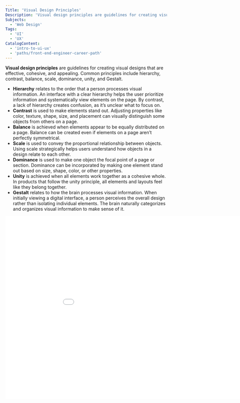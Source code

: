 ```yaml
---
Title: 'Visual Design Principles'
Description: 'Visual design principles are guidelines for creating visual designs that are effective, cohesive, and appealing. Common principles include hierarchy, contrast, balance, scale, dominance, unity, and Gestalt.'
Subjects:
  - 'Web Design'
Tags:
  - 'UI'
  - 'UX'
CatalogContent:
  - 'intro-to-ui-ux'
  - 'paths/front-end-engineer-career-path'
---
```


**Visual design principles** are guidelines for creating visual designs that are effective, cohesive, and appealing. Common principles include hierarchy, contrast, balance, scale, dominance, unity, and Gestalt.

- **Hierarchy** relates to the order that a person processes visual information. An interface with a clear hierarchy helps the user prioritize information and systematically view elements on the page. By contrast, a lack of hierarchy creates confusion, as it’s unclear what to focus on.
- **Contrast** is used to make elements stand out. Adjusting properties like color, texture, shape, size, and placement can visually distinguish some objects from others on a page.
- **Balance** is achieved when elements appear to be equally distributed on a page. Balance can be created even if elements on a page aren’t perfectly symmetrical.
- **Scale** is used to convey the proportional relationship between objects. Using scale strategically helps users understand how objects in a design relate to each other.
- **Dominance** is used to make one object the focal point of a page or section. Dominance can be incorporated by making one element stand out based on size, shape, color, or other properties.
- **Unity** is achieved when all elements work together as a cohesive whole. In products that follow the unity principle, all elements and layouts feel like they belong together.
- **Gestalt** relates to how the brain processes visual information. When initially viewing a digital interface, a person perceives the overall design rather than isolating individual elements. The brain naturally categorizes and organizes visual information to make sense of it.

<iframe src="media/visual-design-principles.pdf" frameborder="0" width="960" height="569" allowfullscreen="true" mozallowfullscreen="true" webkitallowfullscreen="true"></iframe>

